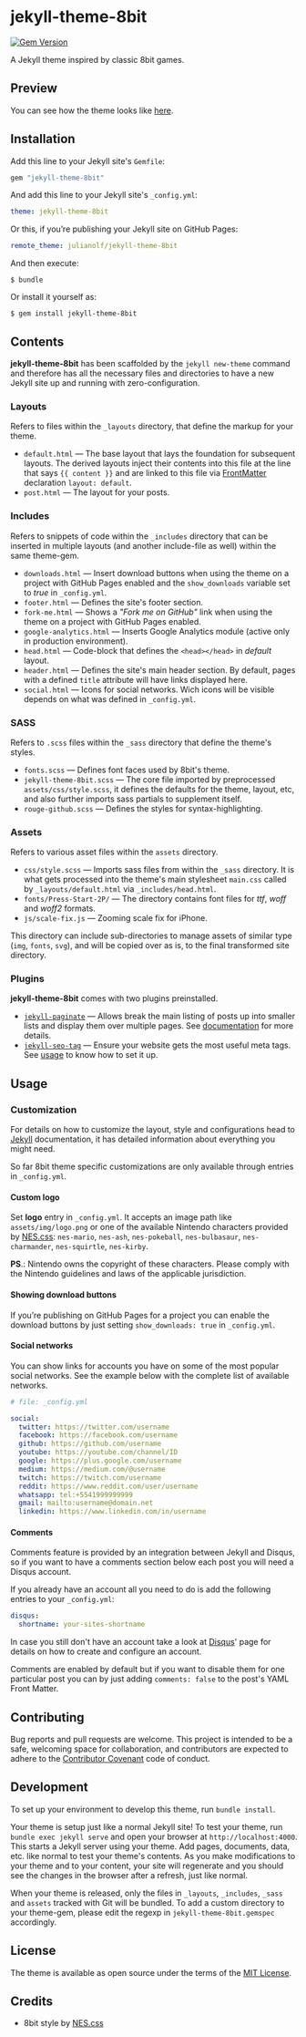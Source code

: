 # jekyll-theme-8bit

[![Gem Version](https://badge.fury.io/rb/jekyll-theme-8bit.svg)](https://badge.fury.io/rb/jekyll-theme-8bit)

A Jekyll theme inspired by classic 8bit games.

## Preview

You can see how the theme looks like [here](https://julianolf.github.io/jekyll-theme-8bit/).

## Installation

Add this line to your Jekyll site's `Gemfile`:

```ruby
gem "jekyll-theme-8bit"
```

And add this line to your Jekyll site's `_config.yml`:

```yaml
theme: jekyll-theme-8bit
```
Or this, if you’re publishing your Jekyll site on GitHub Pages:
```yaml
remote_theme: julianolf/jekyll-theme-8bit
```

And then execute:

    $ bundle

Or install it yourself as:

    $ gem install jekyll-theme-8bit

## Contents

**jekyll-theme-8bit** has been scaffolded by the `jekyll new-theme` command and therefore has all the necessary files and directories to have a new Jekyll site up and running with zero-configuration.

### Layouts

Refers to files within the `_layouts` directory, that define the markup for your theme.

- `default.html` &mdash; The base layout that lays the foundation for subsequent layouts. The derived layouts inject their contents into this file at the line that says `{{ content }}` and are linked to this file via [FrontMatter](https://jekyllrb.com/docs/frontmatter/) declaration `layout: default`.
- `post.html` &mdash; The layout for your posts.

### Includes

Refers to snippets of code within the `_includes` directory that can be inserted in multiple layouts (and another include-file as well) within the same theme-gem.

- `downloads.html` &mdash; Insert download buttons when using the theme on a project with GitHub Pages enabled and the `show_downloads` variable set to *true* in `_config.yml`.
- `footer.html` &mdash; Defines the site's footer section.
- `fork-me.html` &mdash; Shows a *"Fork me on GitHub"* link when using the theme on a project with GitHub Pages enabled.
- `google-analytics.html` &mdash; Inserts Google Analytics module (active only in production environment).
- `head.html` &mdash; Code-block that defines the `<head></head>` in  _default_ layout.
- `header.html` &mdash; Defines the site's main header section. By default, pages with a defined `title` attribute will have links displayed here.
- `social.html` &mdash; Icons for social networks. Wich icons will be visible depends on what was defined in `_config.yml`.

### SASS

Refers to `.scss` files within the `_sass` directory that define the theme's styles.

- `fonts.scss` &mdash; Defines font faces used by 8bit's theme.
- `jekyll-theme-8bit.scss` &mdash; The core file imported by preprocessed `assets/css/style.scss`, it defines the defaults for the theme, layout, etc, and also further imports sass partials to supplement itself.
- `rouge-github.scss` &mdash; Defines the styles for syntax-highlighting.

### Assets

Refers to various asset files within the `assets` directory.

- `css/style.scss` &mdash; Imports sass files from within the `_sass` directory. It is what gets processed into the theme's main stylesheet `main.css` called by `_layouts/default.html` via `_includes/head.html`.
- `fonts/Press-Start-2P/` &mdash; The directory contains font files for *ttf*, *woff* and *woff2* formats.
- `js/scale-fix.js` &mdash; Zooming scale fix for iPhone.

This directory can include sub-directories to manage assets of similar type (`img`, `fonts`, `svg`), and will be copied over as is, to the final transformed site directory.

### Plugins

**jekyll-theme-8bit** comes with two plugins preinstalled.

- [`jekyll-paginate`](https://jekyllrb.com/docs/pagination/) &mdash; Allows break the main listing of posts up into smaller lists and display them over multiple pages. See [documentation](https://jekyllrb.com/docs/pagination/) for more details.
- [`jekyll-seo-tag`](https://github.com/jekyll/jekyll-seo-tag) &mdash; Ensure your website gets the most useful meta tags. See [usage](https://github.com/jekyll/jekyll-seo-tag/blob/master/docs/usage.md) to know how to set it up.

## Usage

### Customization

For details on how to customize the layout, style and configurations head to [Jekyll](https://jekyllrb.com/docs/themes/) documentation, it has detailed information about everything you might need.

So far 8bit theme specific customizations are only available through entries in `_config.yml`.

#### Custom logo

Set **logo** entry in `_config.yml`. It accepts an image path like `assets/img/logo.png` or one of the available Nintendo characters provided by [NES.css](https://nostalgic-css.github.io/NES.css/): `nes-mario`, `nes-ash`, `nes-pokeball`, `nes-bulbasaur`, `nes-charmander`, `nes-squirtle`, `nes-kirby`.

**PS**.: Nintendo owns the copyright of these characters. Please comply with the Nintendo guidelines and laws of the applicable jurisdiction.

#### Showing download buttons

If you’re publishing on GitHub Pages for a project you can enable the download buttons by just setting `show_downloads: true` in `_config.yml`.

#### Social networks

You can show links for accounts you have on some of the most popular social networks. See the example below with the complete list of available networks.

```yaml
# file: _config.yml

social:
  twitter: https://twitter.com/username
  facebook: https://facebook.com/username
  github: https://github.com/username
  youtube: https://youtube.com/channel/ID
  google: https://plus.google.com/username
  medium: https://medium.com/@username
  twitch: https://twitch.com/username
  reddit: https://www.reddit.com/user/username
  whatsapp: tel:+5541999999999
  gmail: mailto:username@domain.net
  linkedin: https://www.linkedin.com/in/username
```

#### Comments

Comments feature is provided by an integration between Jekyll and Disqus, so if you want to have a comments section below each post you will need a Disqus account.

If you already have an account all you need to do is add the following entries to your `_config.yml`:

```yaml
disqus:
  shortname: your-sites-shortname
```

In case you still don't have an account take a look at [Disqus](https://disqus.com)' page for details on how to create and configure an account.

Comments are enabled by default but if you want to disable them for one particular post you can by just adding `comments: false` to the post's YAML Front Matter.

## Contributing

Bug reports and pull requests are welcome. This project is intended to be a safe, welcoming space for collaboration, and contributors are expected to adhere to the [Contributor Covenant](http://contributor-covenant.org) code of conduct.

## Development

To set up your environment to develop this theme, run `bundle install`.

Your theme is setup just like a normal Jekyll site! To test your theme, run `bundle exec jekyll serve` and open your browser at `http://localhost:4000`. This starts a Jekyll server using your theme. Add pages, documents, data, etc. like normal to test your theme's contents. As you make modifications to your theme and to your content, your site will regenerate and you should see the changes in the browser after a refresh, just like normal.

When your theme is released, only the files in `_layouts`, `_includes`, `_sass` and `assets` tracked with Git will be bundled.
To add a custom directory to your theme-gem, please edit the regexp in `jekyll-theme-8bit.gemspec` accordingly.

## License

The theme is available as open source under the terms of the [MIT License](https://opensource.org/licenses/MIT).

## Credits

- 8bit style by [NES.css](https://nostalgic-css.github.io/NES.css/)
